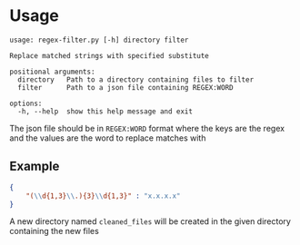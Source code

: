 # Usage
```console
usage: regex-filter.py [-h] directory filter

Replace matched strings with specified substitute

positional arguments:
  directory   Path to a directory containing files to filter
  filter      Path to a json file containing REGEX:WORD

options:
  -h, --help  show this help message and exit
```

The json file should be in `REGEX:WORD` format where the keys are the regex and the values are the word to replace matches with

## Example
```json
{
	"(\\d{1,3}\\.){3}\\d{1,3}" : "x.x.x.x"
}
```

A new directory named `cleaned_files` will be created in the given directory containing the new files
